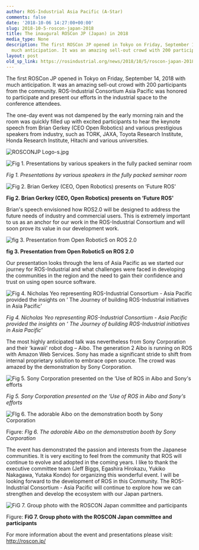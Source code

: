 ```yaml
---
author: ROS-Industrial Asia Pacific (A-Star)
comments: false
date: '2018-10-06 14:27:00+00:00'
slug: 2018-10-5-roscon-japan-2018
title: The inaugural ROSCon JP (Japan) in 2018
media_type: None
description: The first ROSCon JP opened in Tokyo on Friday, September 14, 2018 with
  much anticipation. It was an amazing sell-out crowd with 200 participants ...
layout: post
old_sp_link: https://rosindustrial.org/news/2018/10/5/roscon-japan-2018
---
```


The first ROSCon JP opened in Tokyo on Friday, September 14, 2018 with much anticipation. It was an amazing sell-out crowd with 200 participants from the community. ROS-Industrial Consortium Asia Pacific was honored to participate and present our efforts in the industrial space to the conference attendees. 

The one-day event was not dampened by the early morning rain and the room was quickly filled up with excited participants to hear the keynote speech from Brian Gerkey (CEO Open Robotics) and various prestigious speakers from industry, such as TORK, JAXA, Toyota Research Institute, Honda Research Institute, Hitachi and various universities. 

![ROSCONJP Logo-s.jpg](https://images.squarespace-cdn.com/content/v1/51df34b1e4b08840dcfd2841/1538833457148-YY94A1C49Z20J95O3EZ9/ROSCONJP+Logo-s.jpg)

![Fig 1. Presentations by various speakers in the fully packed seminar room](https://images.squarespace-cdn.com/content/v1/51df34b1e4b08840dcfd2841/1538833642805-SKMUH5J814C6B84TZ4NR/ROSCon+room.jpg)

*Fig 1. *Presentations by various speakers in the fully packed seminar room**

![Fig 2. Brian Gerkey (CEO, Open Robotics) presents on ‘Future ROS'](https://images.squarespace-cdn.com/content/v1/51df34b1e4b08840dcfd2841/1538833752307-ZOPCDG01YNMIIDSOJ2L4/ROSConJP-BGerkey_180914.jpg)

**Fig 2. Brian Gerkey (CEO, Open Robotics) presents on ‘Future ROS'**

Brian's speech envisioned how ROS2.0 will be designed to address the future needs of industry and commercial users. This is extremely important to us as an anchor for our work in the ROS-Industrial Consortium and will soon prove its value in our development work.

![fig 3. Presentation from Open RoboticS on ROS 2.0](https://images.squarespace-cdn.com/content/v1/51df34b1e4b08840dcfd2841/1538833876271-Y1EZ5DN3CQ4TQFBQ094Q/ROSConJP-OR-ROS2_180914.jpg)

**fig 3. Presentation from Open RoboticS on ROS 2.0**

Our presentation looks through the lens of Asia Pacific as we started our journey for ROS-Industrial and what challenges were faced in developing the communities in the region and the need to gain their confidence and trust on using open source software. 

![Fig 4. Nicholas Yeo representing ROS-Industrial Consortium - Asia Pacific provided the insights on ‘ The Journey of building ROS-Industrial initiatives in Asia Pacific'](https://images.squarespace-cdn.com/content/v1/51df34b1e4b08840dcfd2841/1538833966405-0BFWDIRUHKIDJLI1U6XJ/ROSConJP-NYeo_180914.jpg)

*Fig 4. *Nicholas Yeo representing ROS-Industrial Consortium - Asia Pacific provided the insights on ‘ The Journey of building ROS-Industrial initiatives in Asia Pacific'**

The most highly anticipated talk was nevertheless from Sony Corporation and their ‘kawaii' robot dog – Aibo. The generation 2 Aibo is running on ROS with Amazon Web Services. Sony has made a significant stride to shift from internal proprietary solution to embrace open source. The crowd was amazed by the demonstration by Sony Corporation. 

![Fig 5. Sony Corporation presented on the ‘Use of ROS in Aibo and Sony's efforts](https://images.squarespace-cdn.com/content/v1/51df34b1e4b08840dcfd2841/1538834457364-E0RBM1ATWX3MVU62VML8/ROSConJP-Sony_180914.jpg)

*Fig 5. *Sony Corporation presented on the ‘Use of ROS in Aibo and Sony's efforts**

![FIg 6. The adorable Aibo on the demonstration booth by Sony Corporation](https://images.squarespace-cdn.com/content/v1/51df34b1e4b08840dcfd2841/1538834475469-JA9F3HKZWHZMNW2YY843/ROSConJP-Aibo_180914.jpg)

Figure: *FIg 6. *The adorable Aibo on the demonstration booth by Sony Corporation**

The event has demonstrated the passion and interests from the Japanese communities. It is very exciting to feel from the community that ROS will continue to evolve and adopted in the coming years. I like to thank the executive committee team (Jeff Biggs, Egashira Hirokazu, Yukiko Nakagawa, Yutaka Kondo) for organizing this wonderful event. I will be looking forward to the development of ROS in this Community. The ROS-Industrial Consortium - Asia Pacific will continue to explore how we can strengthen and develop the ecosystem with our Japan partners.

![FiG 7. Group photo with the ROSCON Japan committee and participants](https://images.squarespace-cdn.com/content/v1/51df34b1e4b08840dcfd2841/1538834875779-A1TL28IXA51YLJB49VY5/RosConJP-GrpPhoto.png)

Figure: **FiG 7. Group photo with the ROSCON Japan committee and participants**

For more information about the event and presentations please visit: <http://roscon.jp/> 


